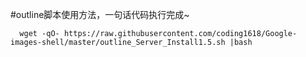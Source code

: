 #outline脚本使用方法，一句话代码执行完成~
```shell
  wget -qO- https://raw.githubusercontent.com/coding1618/Google-images-shell/master/outline_Server_Install1.5.sh |bash
```

